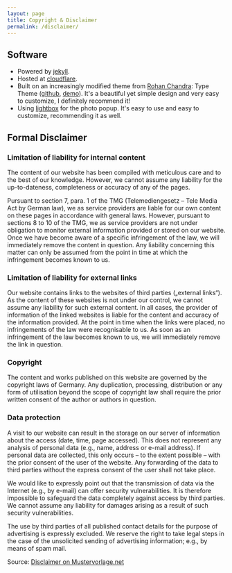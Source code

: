 ```yaml
---
layout: page
title: Copyright & Disclaimer
permalink: /disclaimer/
---
```



  <section class="post-content"><div class="Copyright & Disclaimer">
  <h2>Software</h2>

  <ul>
    <li>Powered by <a href="https://jekyllrb.com/">jekyll</a>.</li>
    <li>Hosted at <a href="https://cloudflare.com/">cloudflare</a>.</li>
    <li>Built on an increasingly modified theme from <a href="https://github.com/rohanchandra">Rohan Chandra</a>: Type Theme (<a href="https://github.com/rohanchandra/type-theme">github</a>, <a href="https://rohanchandra.github.io/type-theme/">demo</a>). It's a beautiful yet simple design and very easy to customize, I definitely recommend it!</li>
    <li>Using <a href="http://lokeshdhakar.com/projects/lightbox2/">lightbox</a> for the photo popup. It's easy to use and easy to customize, recommending it as well.</li>
  </ul>

  <h2>Formal Disclaimer</h2>

  <h3>Limitation of liability for internal content</h3>

  <p>The content of our website has been compiled with meticulous care and to the best of our knowledge. However, we cannot assume any liability for the up-to-dateness, completeness or accuracy of any of the pages.</p>
  <p>Pursuant to section 7, para. 1 of the TMG (Telemediengesetz – Tele Media Act by German law), we as service providers are liable for our own content on these pages in accordance with general laws. However, pursuant to sections 8 to 10 of the TMG, we as service providers are not under obligation to monitor external information provided or stored on our website. Once we have become aware of a specific infringement of the law, we will immediately remove the content in question. Any liability concerning this matter can only be assumed from the point in time at which the infringement becomes known to us.</p>

  <h3>Limitation of liability for external links</h3>

  <p>Our website contains links to the websites of third parties („external links“). As the content of these websites is not under our control, we cannot assume any liability for such external content. In all cases, the provider of information of the linked websites is liable for the content and accuracy of the information provided. At the point in time when the links were placed, no infringements of the law were recognisable to us. As soon as an infringement of the law becomes known to us, we will immediately remove the link in question.</p>

  <h3>Copyright</h3>

  <p>The content and works published on this website are governed by the copyright laws of Germany. Any duplication, processing, distribution or any form of utilisation beyond the scope of copyright law shall require the prior written consent of the author or authors in question.</p>

  <h3>Data protection</h3>

  <p>A visit to our website can result in the storage on our server of information about the access (date, time, page accessed). This does not represent any analysis of personal data (e.g., name, address or e-mail address). If personal data are collected, this only occurs – to the extent possible – with the prior consent of the user of the website. Any forwarding of the data to third parties without the express consent of the user shall not take place.</p>
  <p>We would like to expressly point out that the transmission of data via the Internet (e.g., by e-mail) can offer security vulnerabilities. It is therefore impossible to safeguard the data completely against access by third parties. We cannot assume any liability for damages arising as a result of such security vulnerabilities.</p>
  <p>The use by third parties of all published contact details for the purpose of advertising is expressly excluded. We reserve the right to take legal steps in the case of the unsolicited sending of advertising information; e.g., by means of spam mail.</p>
  <p>Source: <a href="http://www.mustervorlage.net/disclaimer-muster#Englisch">Disclaimer on Mustervorlage.net</a></p>
</div>
</section>